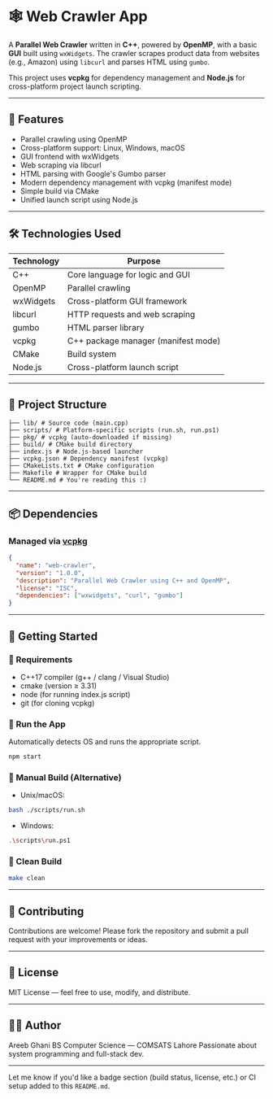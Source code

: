 # 🕸️ Web Crawler App

A **Parallel Web Crawler** written in **C++**, powered by **OpenMP**, with a basic **GUI** built using `wxWidgets`. The crawler scrapes product data from websites (e.g., Amazon) using `libcurl` and parses HTML using `gumbo`.

This project uses **vcpkg** for dependency management and **Node.js** for cross-platform project launch scripting.

---

## 📌 Features

- Parallel crawling using OpenMP
- Cross-platform support: Linux, Windows, macOS
- GUI frontend with wxWidgets
- Web scraping via libcurl
- HTML parsing with Google's Gumbo parser
- Modern dependency management with vcpkg (manifest mode)
- Simple build via CMake
- Unified launch script using Node.js

---

## 🛠️ Technologies Used

| Technology   | Purpose                             |
| ------------ | ----------------------------------- |
| C++          | Core language for logic and GUI     |
| OpenMP       | Parallel crawling                   |
| wxWidgets    | Cross-platform GUI framework        |
| libcurl      | HTTP requests and web scraping      |
| gumbo        | HTML parser library                 |
| vcpkg        | C++ package manager (manifest mode) |
| CMake        | Build system                        |
| Node.js      | Cross-platform launch script        |

---

## 📁 Project Structure
```
├── lib/ # Source code (main.cpp)
├── scripts/ # Platform-specific scripts (run.sh, run.ps1)
├── pkg/ # vcpkg (auto-downloaded if missing)
├── build/ # CMake build directory
├── index.js # Node.js-based launcher
├── vcpkg.json # Dependency manifest (vcpkg)
├── CMakeLists.txt # CMake configuration
├── Makefile # Wrapper for CMake build
└── README.md # You're reading this :)
```

---

## 📦 Dependencies

### Managed via [vcpkg](https://github.com/microsoft/vcpkg)

```json
{
  "name": "web-crawler",
  "version": "1.0.0",
  "description": "Parallel Web Crawler using C++ and OpenMP",
  "license": "ISC",
  "dependencies": ["wxwidgets", "curl", "gumbo"]
}
```

---

## 🚀 Getting Started

### 🔧 Requirements

- C++17 compiler (g++ / clang / Visual Studio)
- cmake (version ≥ 3.31)
- node (for running index.js script)
- git (for cloning vcpkg)

### 🧪 Run the App

Automatically detects OS and runs the appropriate script.

```bash
npm start
```

### 🧰 Manual Build (Alternative)

- Unix/macOS:

```bash
bash ./scripts/run.sh
```

- Windows:

```bash
.\scripts\run.ps1
```

### 🧹 Clean Build

```bash
make clean
```

---

## 🤝 Contributing

Contributions are welcome! Please fork the repository and submit a pull request with your improvements or ideas.

---

## 📄 License

MIT License — feel free to use, modify, and distribute.

---

## 👨‍💻 Author

Areeb Ghani
BS Computer Science — COMSATS Lahore
Passionate about system programming and full-stack dev.

---

Let me know if you'd like a badge section (build status, license, etc.) or CI setup added to this `README.md`.
